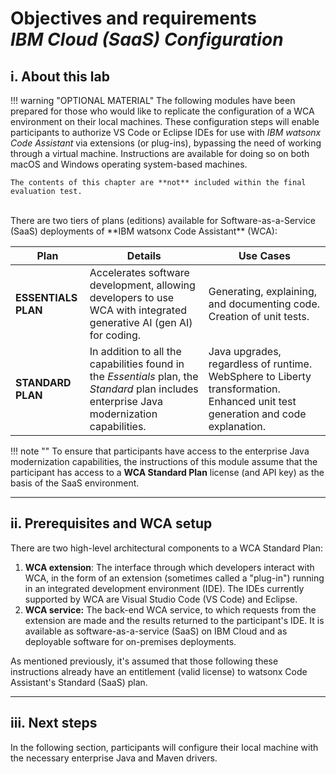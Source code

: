 # **Objectives and requirements**</br>*IBM Cloud (SaaS) Configuration*

## **i. About this lab**

!!! warning "OPTIONAL MATERIAL"
    The following modules have been prepared for those who would like to replicate the configuration of a WCA environment on their local machines. These configuration steps will enable participants to authorize VS Code or Eclipse IDEs for use with *IBM watsonx Code Assistant* via extensions (or plug-ins), bypassing the need of working through a virtual machine. Instructions are available for doing so on both macOS and Windows operating system-based machines.

    The contents of this chapter are **not** included within the final evaluation test.

</br>
There are two tiers of plans (editions) available for Software-as-a-Service (SaaS) deployments of **IBM watsonx Code Assistant** (WCA):

| Plan | Details | Use Cases |
| - | - | - |
| **ESSENTIALS PLAN** | Accelerates software development, allowing developers to use WCA with integrated generative AI (gen AI) for coding. | Generating, explaining, and documenting code. Creation of unit tests. |
| **STANDARD PLAN** | In addition to all the capabilities found in the *Essentials* plan, the *Standard* plan includes enterprise Java modernization capabilities. | Java upgrades, regardless of runtime. WebSphere to Liberty transformation. Enhanced unit test generation and code explanation. |

!!! note ""
    To ensure that participants have access to the enterprise Java modernization capabilities, the instructions of this module assume that the participant has access to a **WCA Standard Plan** license (and API key) as the basis of the SaaS environment.

---

## **ii. Prerequisites and WCA setup**

There are two high-level architectural components to a WCA Standard Plan:

1. **WCA extension**: The interface through which developers interact with WCA, in the form of an extension (sometimes called a "plug-in") running in an integrated development environment (IDE). The IDEs currently supported by WCA are Visual Studio Code (VS Code) and Eclipse.
2. **WCA service:** The back-end WCA service, to which requests from the extension are made and the results returned to the participant's IDE. It is available as software-as-a-service (SaaS) on IBM Cloud and as deployable software for on-premises deployments.

As mentioned previously, it's assumed that those following these instructions already have an entitlement (valid license) to watsonx Code Assistant's Standard (SaaS) plan.






---

## **iii. Next steps**

In the following section, participants will configure their local machine with the necessary enterprise Java and Maven drivers.